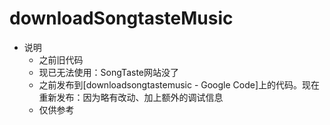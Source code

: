 # downloadSongtasteMusic

* 说明
  * 之前旧代码
  * 现已无法使用：SongTaste网站没了
  * 之前发布到[downloadsongtastemusic - Google Code]上的代码。现在重新发布：因为略有改动、加上额外的调试信息
  * 仅供参考

